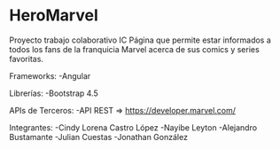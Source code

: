 # HeroMarvel
Proyecto trabajo colaborativo IC
Página que permite estar informados a todos los fans de la franquicia Marvel acerca de sus comics y series favoritas.

Frameworks:
-Angular

Librerías:
-Bootstrap 4.5

APIs de Terceros:
-API REST => https://developer.marvel.com/

Integrantes:
-Cindy Lorena Castro López
-Nayibe Leyton
-Alejandro Bustamante
-Julian Cuestas
-Jonathan González
